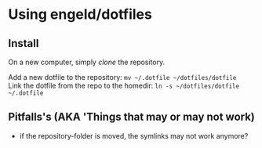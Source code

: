 Using engeld/dotfiles
======================

## Install ##
On a new computer, simply *clone* the repository.

Add a new dotfile to the repository: `mv ~/.dotfile ~/dotfiles/dotfile`  
Link the dotfile from the repo to the homedir: `ln -s ~/dotfiles/dotfile ~/.dotfile`

## Pitfalls's (AKA 'Things that may or may not work)  ##
* if the repository-folder is moved, the symlinks may not work anymore?
